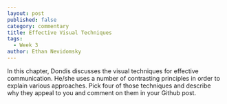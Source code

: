 ```yaml
---
layout: post
published: false
category: commentary
title: Effective Visual Techniques
tags:
  - Week 3
author: Ethan Nevidomsky
---
```



In this chapter, Dondis discusses the visual techniques for effective communication. He/she uses a
number of contrasting principles in order to explain various approaches. Pick four of those techniques
and describe why they appeal to you and comment on them in your Github post. 